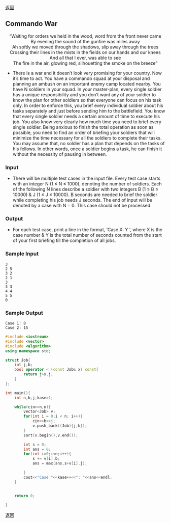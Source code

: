 ﻿[返回](https://github.com/superkunn/acmer)
## Commando War
<center>“Waiting for orders we held in the wood, word from the front never came</center>
<center>By evening the sound of the gunfire was miles away</center>
<center>Ah softly we moved through the shadows, slip away through the trees</center>
<center>Crossing their lines in the mists in the fields on our hands and our knees</center>
<center>And all that I ever, was able to see</center>
<center>The fire in the air, glowing red, silhouetting the smoke on the breeze”</center>

* There is a war and it doesn’t look very promising for your country. Now it’s time to act. You
have a commando squad at your disposal and planning an ambush on an important enemy camp
located nearby. You have N soldiers in your squad. In your master-plan, every single soldier has a
unique responsibility and you don’t want any of your soldier to know the plan for other soldiers so that
everyone can focus on his task only. In order to enforce this, you brief every individual soldier about
his tasks separately and just before sending him to the battlefield. You know that every single soldier
needs a certain amount of time to execute his job. You also know very clearly how much time you
need to brief every single soldier. Being anxious to finish the total operation as soon as possible, you
need to find an order of briefing your soldiers that will minimize the time necessary for all the soldiers
to complete their tasks. You may assume that, no soldier has a plan that depends on the tasks of his
fellows. In other words, once a soldier begins a task, he can finish it without the necessity of pausing
in between.
### Input
* There will be multiple test cases in the input file. Every test case starts with an integer N (1 ≤
N ≤ 1000), denoting the number of soldiers. Each of the following N lines describe a soldier with two
integers B (1 ≤ B ≤ 10000) & J (1 ≤ J ≤ 10000). B seconds are needed to brief the soldier while
completing his job needs J seconds. The end of input will be denoted by a case with N = 0. This case
should not be processed.
### Output
* For each test case, print a line in the format, ‘Case X: Y ’, where X is the case number & Y is the
total number of seconds counted from the start of your first briefing till the completion of all jobs.

### Sample Input
```
3
2 5
3 2
2 1
3
3 3
4 4
5 5
0
```
### Sample Output
```
Case 1: 8
Case 2: 15
```

```c++
#include <iostream>
#include <vector>
#include <algorithm>
using namespace std;

struct Job{
    int j,b;
    bool operator < (const Job& x) const{
        return j>x.j;
    }
};

int main(){
    int n,b,j,kase=1;

    while(cin>>n,n){
        vector<Job> v;
        for(int i = 0;i < n; i++){
            cin>>b>>j;
            v.push_back((Job){j,b});
        }
        sort(v.begin(),v.end());

        int s = 0;
        int ans = 0;
        for(int i=0;i<n;i++){
            s += v[i].b;
            ans = max(ans,s+v[i].j);

        }
        cout<<"Case "<<kase++<<": "<<ans<<endl;
    }


    return 0;

}

```
[返回](https://github.com/superkunn/acmer)
